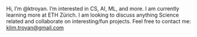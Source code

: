 Hi, I’m @ktroyan. I’m interested in CS, AI, ML, and more. I am currently learning more at ETH Zürich. 
I am looking to discuss anything Science related and collaborate on interesting/fun projects. 
Feel free to contact me: klim.troyan@gmail.com

<!---
ktroyan/ktroyan is a ✨ special ✨ repository because its `README.md` (this file) appears on your GitHub profile.
You can click the Preview link to take a look at your changes.
--->
